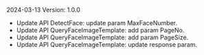 2024-03-13 Version: 1.0.0
- Update API DetectFace: update param MaxFaceNumber.
- Update API QueryFaceImageTemplate: add param PageNo.
- Update API QueryFaceImageTemplate: add param PageSize.
- Update API QueryFaceImageTemplate: update response param.


